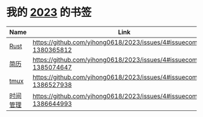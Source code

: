# 我的 [2023](https://github.com/yihong0618/2021/issues/21) 的书签

| Name | Link | Add | Update | Has_file | 
 | ---- | ---- | ---- | ---- | ---- |
| [Rust](https://marabos.nl/atomics/preface.html) | https://github.com/yihong0618/2023/issues/4#issuecomment-1380365812 | 2023-01-12 | 2023-01-12 | False |
| [简历](https://resume.frostming.com/zh/) | https://github.com/yihong0618/2023/issues/4#issuecomment-1385074647 | 2023-01-17 | 2023-01-17 | False |
| [tmux](https://tmuxcheatsheet.com/) | https://github.com/yihong0618/2023/issues/4#issuecomment-1386527938 | 2023-01-18 | 2023-01-18 | False |
| [时间管理](https://evantravers.com/articles/2022/06/30/dating-other-task-managers/) | https://github.com/yihong0618/2023/issues/4#issuecomment-1386644993 | 2023-01-18 | 2023-01-18 | False |
